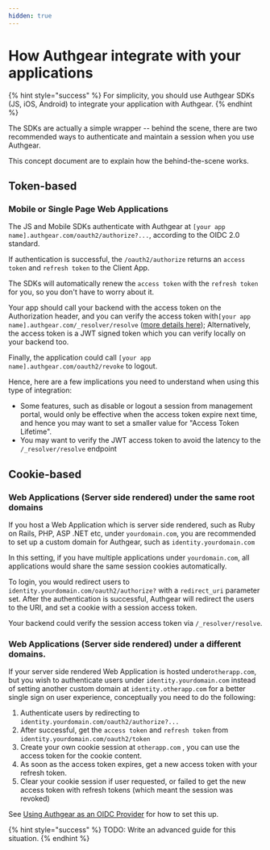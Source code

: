 ```yaml
---
hidden: true
---
```


# How Authgear integrate with your applications

{% hint style="success" %}
For simplicity, you should use Authgear SDKs (JS, iOS, Android) to integrate your application with Authgear.
{% endhint %}

The SDKs are actually a simple wrapper -- behind the scene, there are two recommended ways to authenticate and maintain a session when you use Authgear.

This concept document are to explain how the behind-the-scene works.

## Token-based

### Mobile or Single Page Web Applications

The JS and Mobile SDKs authenticate with Authgear at `[your app name].authgear.com/oauth2/authorize?...`, according to the OIDC 2.0 standard.

If authentication is successful, the `/oauth2/authorize` returns an `access token` and `refresh token` to the Client App.

The SDKs will automatically renew the `access token` with the `refresh token` for you, so you don't have to worry about it.

Your app should call your backend with the access token on the Authorization header, and you can verify the access token with`[your app name].authgear.com/_resolver/resolve` ([more details here](broken-reference)); Alternatively, the access token is a JWT signed token which you can verify locally on your backend too.

Finally, the application could call `[your app name].authgear.com/oauth2/revoke` to logout.

Hence, here are a few implications you need to understand when using this type of integration:

* Some features, such as disable or logout a session from management portal, would only be effective when the access token expire next time, and hence you may want to set a smaller value for "Access Token Lifetime".
* You may want to verify the JWT access token to avoid the latency to the `/_resolver/resolve` endpoint

## Cookie-based

### Web Applications (Server side rendered) under the same root domains

If you host a Web Application which is server side rendered, such as Ruby on Rails, PHP, ASP .NET etc, under `yourdomain.com`, you are recommended to set up a custom domain for Authgear, such as `identity.yourdomain.com`

In this setting, if you have multiple applications under `yourdomain.com`, all applications would share the same session cookies automatically.

To login, you would redirect users to `identity.yourdomain.com/oauth2/authorize?` with a `redirect_uri` parameter set. After the authentication is successful, Authgear will redirect the users to the URI, and set a cookie with a session access token.

Your backend could verify the session access token via `/_resolver/resolve`.

### Web Applications (Server side rendered) under a different domains.

If your server side rendered Web Application is hosted under`otherapp.com`, but you wish to authenticate users under `identity.yourdomain.com` instead of setting another custom domain at `identity.otherapp.com` for a better single sign on user experience, conceptually you need to do the following:

1. Authenticate users by redirecting to `identity.yourdomain.com/oauth2/authorize?...`
2. After successful, get the `access token` and `refresh token` from `identity.yourdomain.com/oauth2/token`
3. Create your own cookie session at `otherapp.com` , you can use the access token for the cookie content.
4. As soon as the access token expires, get a new access token with your refresh token.
5. Clear your cookie session if user requested, or failed to get the new access token with refresh tokens (which meant the session was revoked)

See [Using Authgear as an OIDC Provider](../authentication-and-access/single-sign-on/oidc-provider.md) for how to set this up.

{% hint style="success" %}
TODO: Write an advanced guide for this situation.
{% endhint %}
